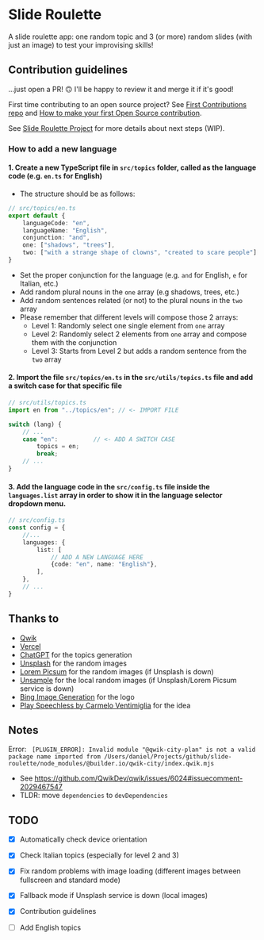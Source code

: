 # Slide Roulette

A slide roulette app: one random topic and 3 (or more) random slides (with just an image) to test your improvising
skills!

## Contribution guidelines

...just open a PR! 🙃 I'll be happy to review it and merge it if it's good!

First time contributing to an open source project? See [First Contributions repo](https://firstcontributions.github.io/)
and [How to make your first Open Source contribution](https://www.youtube.com/watch?v=Xg6C_ij99TI).

See [Slide Roulette Project](https://github.com/users/danielzotti/projects/2) for more details about next steps (WIP).

### How to add a new language

#### 1. Create a new TypeScript file in `src/topics` folder, called as the language code (e.g. `en.ts` for English)

- The structure should be as follows:

```typescript
// src/topics/en.ts
export default {
    languageCode: "en",
    languageName: "English",
    conjunction: "and",
    one: ["shadows", "trees"],
    two: ["with a strange shape of clowns", "created to scare people"]
}
```

- Set the proper conjunction for the language (e.g. `and` for English, `e` for Italian, etc.)
- Add random plural nouns in the `one` array (e.g shadows, trees, etc.)
- Add random sentences related (or not) to the plural nouns in the `two` array
- Please remember that different levels will compose those 2 arrays:
    - Level 1: Randomly select one single element from `one` array
    - Level 2: Randomly select 2 elements from `one` array and compose them with the conjunction
    - Level 3: Starts from Level 2 but adds a random sentence from the `two` array

#### 2. Import the file `src/topics/en.ts` in the `src/utils/topics.ts` file and add a switch case for that specific file

```typescript
// src/utils/topics.ts
import en from "../topics/en"; // <- IMPORT FILE

switch (lang) {
    // ...
    case "en":          // <- ADD A SWITCH CASE
        topics = en;
        break;
    // ...
}

```

#### 3. Add the language code in the `src/config.ts` file inside the `languages.list` array in order to show it in the language selector dropdown menu.

```typescript
// src/config.ts
const config = {
    //...
    languages: {
        list: [
            // ADD A NEW LANGUAGE HERE
            {code: "en", name: "English"},
        ],
    },
    // ...
}

```

## Thanks to

- [Qwik](https://qwik.dev/)
- [Vercel](https://vercel.com/)
- [ChatGPT](https://chat.openai.com/) for the topics generation
- [Unsplash](https://unsplash.com/) for the random images
- [Lorem Picsum](https://picsum.photos/) for the random images (if Unsplash is down)
- [Unsample](https://unsample.net/) for the local random images (if Unsplash/Lorem Picsum service is down)
- [Bing Image Generation](https://www.bing.com/images) for the logo
- [Play Speechless by Carmelo Ventimiglia](https://carmeloventimiglia.dev/play-speechless/) for the idea

## Notes

Error: ` [PLUGIN_ERROR]: Invalid module "@qwik-city-plan" is not a valid package name imported from /Users/daniel/Projects/github/slide-roulette/node_modules/@builder.io/qwik-city/index.qwik.mjs`

- See https://github.com/QwikDev/qwik/issues/6024#issuecomment-2029467547
- TLDR: move `dependencies` to `devDependencies`

## TODO

- [x] Automatically check device orientation
- [x] Check Italian topics (especially for level 2 and 3)
- [x] Fix random problems with image loading (different images between fullscreen and standard mode)
- [x] Fallback mode if Unsplash service is down (local images)
- [x] Contribution guidelines
- [ ] Add English topics


